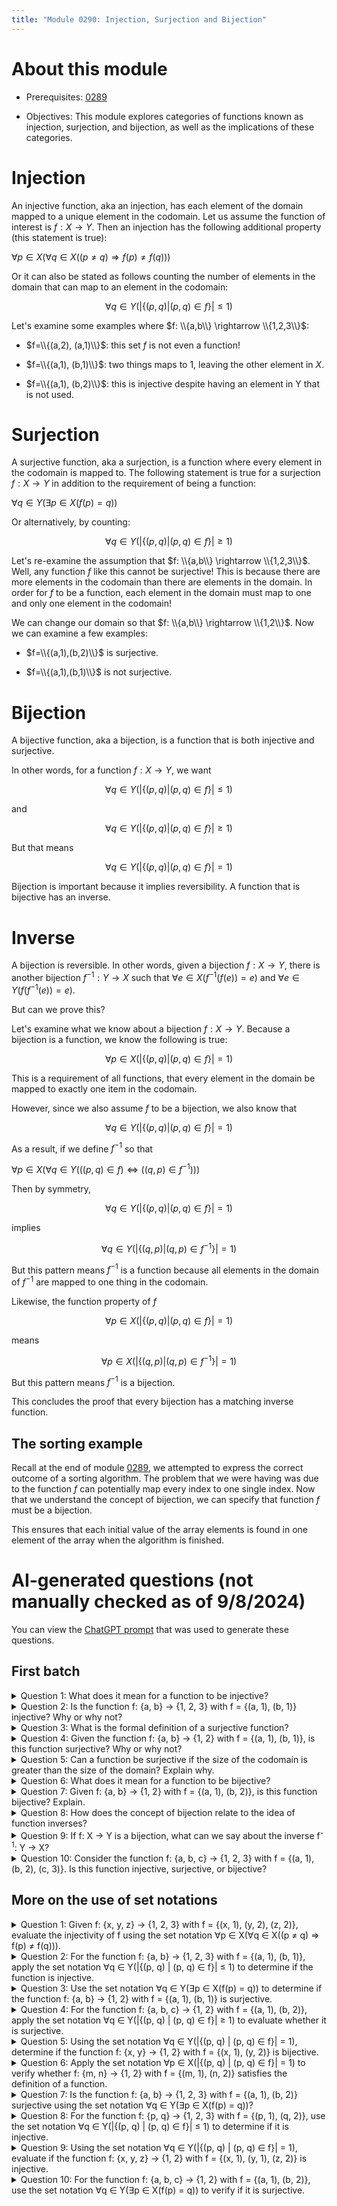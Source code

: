 ```yaml
---
title: "Module 0290: Injection, Surjection and Bijection"
---
```


# About this module

-   Prerequisites: [0289](../0289/mdModule.html)

-   Objectives: This module explores categories of functions known as
    injection, surjection, and bijection, as well as the implications of
    these categories.

# Injection

An injective function, aka an injection, has each element of the domain
mapped to a unique element in the codomain. Let us assume the function
of interest is $f: X \rightarrow Y$. Then an injection has the following
additional property (this statement is true):

$\forall p \in X(\forall q \in X((p \ne q) \Rightarrow f(p) \ne f(q)))$

Or it can also be stated as follows counting the number of elements in
the domain that can map to an element in the codomain:

$$\forall q \in Y(|\{(p,q)|(p,q) \in f\}| \le 1)$$

Let's examine some examples where $f: \\{a,b\\} \rightarrow \\{1,2,3\\}$:

-   $f=\\{(a,2), (a,1)\\}$: this set $f$ is not even a function!

-   $f=\\{(a,1), (b,1)\\}$: two things maps to 1, leaving the other
    element in $X$.

-   $f=\\{(a,1), (b,2)\\}$: this is injective despite having an element in
    Y that is not used.

# Surjection

A surjective function, aka a surjection, is a function where every
element in the codomain is mapped to. The following statement is true
for a surjection $f: X \rightarrow  Y$ in addition to the requirement of
being a function:

$\forall q \in Y(\exists p \in X(f(p)=q))$

Or alternatively, by counting:

$$\forall q \in Y(|\{(p,q)|(p,q) \in f\}| \ge 1)$$

Let's re-examine the assumption that $f: \\{a,b\\} \rightarrow \\{1,2,3\\}$.
Well, any function $f$ like this cannot be surjective! This is because
there are more elements in the codomain than there are elements in the
domain. In order for $f$ to be a function, each element in the domain
must map to one and only one element in the codomain!

We can change our domain so that $f: \\{a,b\\} \rightarrow \\{1,2\\}$. Now
we can examine a few examples:

-   $f=\\{(a,1),(b,2)\\}$ is surjective.

-   $f=\\{(a,1),(b,1)\\}$ is not surjective.

# Bijection

A bijective function, aka a bijection, is a function that is both
injective and surjective.

In other words, for a function $f: X \rightarrow Y$, we want

$$\forall q \in Y(|\{(p,q)|(p,q) \in f\}| \le 1)$$

and

$$\forall q \in Y(|\{(p,q)|(p,q) \in f\}| \ge 1)$$

But that means

$$\forall q \in Y(|\{(p,q)|(p,q) \in f\}| = 1)$$

Bijection is important because it implies reversibility. A function that
is bijective has an inverse.

# Inverse

A bijection is reversible. In other words, given a bijection
$f: X \rightarrow Y$, there is another bijection
$f^{-1}: Y \rightarrow X$ such that $\forall e \in X(f^{-1}(f(e)) = e)$
and $\forall e \in Y(f(f^{-1}(e)) = e)$.

But can we prove this?

Let's examine what we know about a bijection $f:X \rightarrow Y$.
Because a bijection is a function, we know the following is true:

$$\forall p \in X(|\{(p,q)|(p,q) \in f\}| = 1)$$

This is a requirement of all functions, that every element in the domain
be mapped to exactly one item in the codomain.

However, since we also assume $f$ to be a bijection, we also know that

$$\forall q \in Y(|\{(p,q)|(p,q) \in f\}| = 1)$$

As a result, if we define $f^{-1}$ so that

$\forall p \in X(\forall q \in Y(((p,q) \in f) \Leftrightarrow ((q,p) \in f^{-1})))$

Then by symmetry,

$$\forall q \in Y(|\{(p,q)|(p,q) \in f\}| = 1)$$

implies

$$\forall q \in Y(|\{(q,p)|(q,p) \in f^{-1}\}| = 1)$$

But this pattern means $f^{-1}$ is a function because all elements in
the domain of $f^{-1}$ are mapped to one thing in the codomain.

Likewise, the function property of $f$

$$\forall p \in X(|\{(p,q)|(p,q) \in f\}| = 1)$$

means

$$\forall p \in X(|\{(q,p)|(q,p) \in f^{-1}\}| = 1)$$

But this pattern means $f^{-1}$ is a bijection.

This concludes the proof that every bijection has a matching inverse
function.

## The sorting example

Recall at the end of module [0289](../0289/mdModule.html), we attempted to express the
correct outcome of a sorting algorithm. The problem that we were having
was due to the function $f$ can potentially map every index to one
single index. Now that we understand the concept of bijection, we can
specify that function $f$ must be a bijection.

This ensures that each initial value of the array elements is found in
one element of the array when the algorithm is finished.

# AI-generated questions (not manually checked as of 9/8/2024)

You can view the [ChatGPT prompt](https://chatgpt.com/share/e6b26f78-0e9b-48ad-aedc-801de62a9cf0) that was used to generate these questions. 

## First batch

<details>
  <summary>Question 1: What does it mean for a function to be injective?</summary>
  <p>An injective function is one where each element in the domain is mapped to a unique element in the codomain. This means no two elements in the domain map to the same element in the codomain.</p>
</details>

<details>
  <summary>Question 2: Is the function f: {a, b} → {1, 2, 3} with f = {(a, 1), (b, 1)} injective? Why or why not?</summary>
  <p>No, this function is not injective because both 'a' and 'b' map to the same element (1) in the codomain, violating the injectivity condition.</p>
</details>

<details>
  <summary>Question 3: What is the formal definition of a surjective function?</summary>
  <p>A surjective function is one where every element in the codomain has at least one element in the domain mapping to it. This ensures that every element of the codomain is "hit" by the function.</p>
</details>

<details>
  <summary>Question 4: Given the function f: {a, b} → {1, 2} with f = {(a, 1), (b, 1)}, is this function surjective? Why or why not?</summary>
  <p>No, this function is not surjective because the element 2 in the codomain is not mapped to by any element in the domain.</p>
</details>

<details>
  <summary>Question 5: Can a function be surjective if the size of the codomain is greater than the size of the domain? Explain why.</summary>
  <p>No, a function cannot be surjective in this case because there are more elements in the codomain than in the domain, so it is impossible for every element in the codomain to be mapped to by the domain.</p>
</details>

<details>
  <summary>Question 6: What does it mean for a function to be bijective?</summary>
  <p>A bijective function is both injective and surjective. This means that every element in the domain maps to a unique element in the codomain, and every element in the codomain is mapped to by some element in the domain. Therefore, the function is both one-to-one and onto.</p>
</details>

<details>
  <summary>Question 7: Given f: {a, b} → {1, 2} with f = {(a, 1), (b, 2)}, is this function bijective? Explain.</summary>
  <p>Yes, this function is bijective because it is both injective (each domain element maps to a unique codomain element) and surjective (every codomain element is mapped to by some element in the domain).</p>
</details>

<details>
  <summary>Question 8: How does the concept of bijection relate to the idea of function inverses?</summary>
  <p>A bijection is important because it implies the existence of an inverse function. If a function is bijective, its inverse will map each element in the codomain back to its corresponding element in the domain, and vice versa.</p>
</details>

<details>
  <summary>Question 9: If f: X → Y is a bijection, what can we say about the inverse f<sup>-1</sup>: Y → X?</summary>
  <p>If f is a bijection, then f<sup>-1</sup> is also a bijection. This is because f<sup>-1</sup> reverses the mapping such that each element in Y maps to exactly one element in X, ensuring both injectivity and surjectivity for f<sup>-1</sup>.</p>
</details>

<details>
  <summary>Question 10: Consider the function f: {a, b, c} → {1, 2, 3} with f = {(a, 1), (b, 2), (c, 3)}. Is this function injective, surjective, or bijective?</summary>
  <p>This function is bijective. It is injective because each element in the domain maps to a unique element in the codomain, and it is surjective because every element in the codomain is mapped to by an element in the domain.</p>
</details>

## More on the use of set notations

<details>
  <summary>Question 1: Given f: {x, y, z} → {1, 2, 3} with f = {(x, 1), (y, 2), (z, 2)}, evaluate the injectivity of f using the set notation ∀p ∈ X(∀q ∈ X((p ≠ q) ⇒ f(p) ≠ f(q))).</summary>
  <p>The function is not injective. Using the set notation, x maps to 1 and both y and z map to 2, violating the condition that no two elements in the domain map to the same codomain element.</p>
</details>

<details>
  <summary>Question 2: For the function f: {a, b} → {1, 2, 3} with f = {(a, 1), (b, 1)}, apply the set notation ∀q ∈ Y(|{(p, q) | (p, q) ∈ f}| ≤ 1) to determine if the function is injective.</summary>
  <p>The function is not injective because both a and b map to 1, which violates the condition that the number of elements in the domain mapping to any element in the codomain should be less than or equal to 1.</p>
</details>

<details>
  <summary>Question 3: Use the set notation ∀q ∈ Y(∃p ∈ X(f(p) = q)) to determine if the function f: {a, b} → {1, 2} with f = {(a, 1), (b, 1)} is surjective.</summary>
  <p>The function is not surjective. According to the set notation, each element in the codomain should be mapped by at least one element in the domain, but 2 in the codomain is not mapped to by any element in the domain.</p>
</details>

<details>
  <summary>Question 4: For the function f: {a, b, c} → {1, 2} with f = {(a, 1), (b, 2)}, apply the set notation ∀q ∈ Y(|{(p, q) | (p, q) ∈ f}| ≥ 1) to evaluate whether it is surjective.</summary>
  <p>The function is surjective because each element in the codomain (1 and 2) has at least one element in the domain mapping to it, satisfying the condition in the set notation.</p>
</details>

<details>
  <summary>Question 5: Using the set notation ∀q ∈ Y(|{(p, q) | (p, q) ∈ f}| = 1), determine if the function f: {x, y} → {1, 2} with f = {(x, 1), (y, 2)} is bijective.</summary>
  <p>The function is bijective because each element in the codomain has exactly one element from the domain mapping to it, satisfying the condition for both injectivity and surjectivity.</p>
</details>

<details>
  <summary>Question 6: Apply the set notation ∀p ∈ X(|{(p, q) | (p, q) ∈ f}| = 1) to verify whether f: {m, n} → {1, 2} with f = {(m, 1), (n, 2)} satisfies the definition of a function.</summary>
  <p>Yes, f satisfies the definition of a function because every element in the domain is mapped to exactly one element in the codomain, as required by the set notation.</p>
</details>

<details>
  <summary>Question 7: Is the function f: {a, b} → {1, 2, 3} with f = {(a, 1), (b, 2)} surjective using the set notation ∀q ∈ Y(∃p ∈ X(f(p) = q))?</summary>
  <p>No, the function is not surjective because 3 in the codomain is not mapped to by any element in the domain, violating the set notation.</p>
</details>

<details>
  <summary>Question 8: For the function f: {p, q} → {1, 2, 3} with f = {(p, 1), (q, 2)}, use the set notation ∀q ∈ Y(|{(p, q) | (p, q) ∈ f}| ≤ 1) to determine if it is injective.</summary>
  <p>Yes, the function is injective because no two domain elements map to the same codomain element, satisfying the injectivity condition in the set notation.</p>
</details>

<details>
  <summary>Question 9: Using the set notation ∀q ∈ Y(|{(p, q) | (p, q) ∈ f}| = 1), evaluate if the function f: {x, y, z} → {1, 2} with f = {(x, 1), (y, 1), (z, 2)} is injective.</summary>
  <p>The function is not injective because both x and y map to the same codomain element (1), which violates the condition that each codomain element should be mapped to by exactly one domain element.</p>
</details>

<details>
  <summary>Question 10: For the function f: {a, b, c} → {1, 2} with f = {(a, 1), (b, 2)}, use the set notation ∀q ∈ Y(∃p ∈ X(f(p) = q)) to verify if it is surjective.</summary>
  <p>The function is surjective because every element in the codomain (1 and 2) is mapped to by some element in the domain, satisfying the surjectivity condition in the set notation.</p>
</details>
